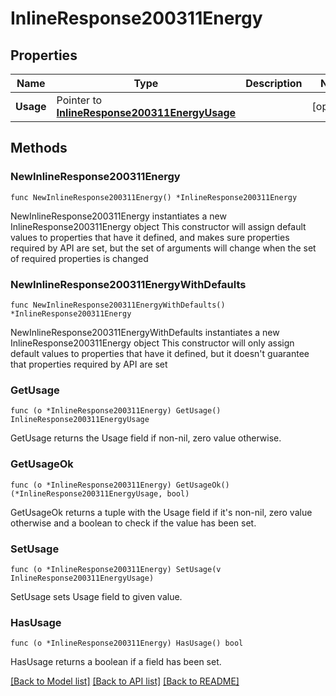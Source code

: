 # InlineResponse200311Energy

## Properties

Name | Type | Description | Notes
------------ | ------------- | ------------- | -------------
**Usage** | Pointer to [**InlineResponse200311EnergyUsage**](InlineResponse200311EnergyUsage.md) |  | [optional] 

## Methods

### NewInlineResponse200311Energy

`func NewInlineResponse200311Energy() *InlineResponse200311Energy`

NewInlineResponse200311Energy instantiates a new InlineResponse200311Energy object
This constructor will assign default values to properties that have it defined,
and makes sure properties required by API are set, but the set of arguments
will change when the set of required properties is changed

### NewInlineResponse200311EnergyWithDefaults

`func NewInlineResponse200311EnergyWithDefaults() *InlineResponse200311Energy`

NewInlineResponse200311EnergyWithDefaults instantiates a new InlineResponse200311Energy object
This constructor will only assign default values to properties that have it defined,
but it doesn't guarantee that properties required by API are set

### GetUsage

`func (o *InlineResponse200311Energy) GetUsage() InlineResponse200311EnergyUsage`

GetUsage returns the Usage field if non-nil, zero value otherwise.

### GetUsageOk

`func (o *InlineResponse200311Energy) GetUsageOk() (*InlineResponse200311EnergyUsage, bool)`

GetUsageOk returns a tuple with the Usage field if it's non-nil, zero value otherwise
and a boolean to check if the value has been set.

### SetUsage

`func (o *InlineResponse200311Energy) SetUsage(v InlineResponse200311EnergyUsage)`

SetUsage sets Usage field to given value.

### HasUsage

`func (o *InlineResponse200311Energy) HasUsage() bool`

HasUsage returns a boolean if a field has been set.


[[Back to Model list]](../README.md#documentation-for-models) [[Back to API list]](../README.md#documentation-for-api-endpoints) [[Back to README]](../README.md)


